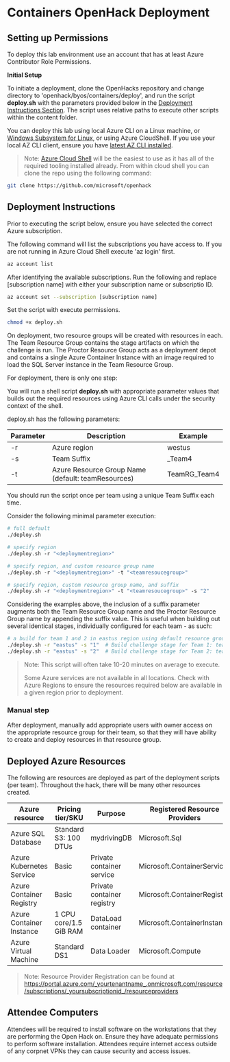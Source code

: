 # Containers OpenHack Deployment

## Setting up Permissions

To deploy this lab environment use an account that has at least Azure Contributor Role Permissions. 

**Initial Setup** 

To initiate a deployment, clone the OpenHacks repository and change directory to 'openhack/byos/containers/deploy', and run the script **deploy.sh** with the parameters provided below in the [Deployment Instructions Section](#deployment-instructions).  The script uses relative paths to execute other scripts within the content folder.

You can deploy this lab using local Azure CLI on a Linux machine, or [Windows Subsystem for Linux](https://docs.microsoft.com/en-us/windows/wsl/install-win10), or using Azure CloudShell. If you use your local AZ CLI client, ensure you have [latest AZ CLI installed](https://docs.microsoft.com/en-us/cli/azure/install-azure-cli?view=azure-cli-latest).  


> Note: [Azure Cloud Shell](https://docs.microsoft.com/azure/cloud-shell/overview) will be the easiest to use as it has all of the required tooling installed already. From within cloud shell you can clone the repo using the following command:

```bash
git clone https://github.com/microsoft/openhack 
```


## Deployment Instructions 

Prior to executing the script below, ensure you have selected the correct Azure subscription. 

The following command will list the subscriptions you have access to. If you are not running in Azure Cloud Shell execute 'az login' first. 

```bash
az account list
```

After identifying the available subscriptions. Run the following and replace [subscription name] with either your subscription name or subscriptio ID.

```bash 
az account set --subscription [subscription name]
```

Set the script with execute permissions.

```bash
chmod +x deploy.sh
```

On deployment, two resource groups will be created with resources in each. The Team Resource Group contains the stage artifacts on which the challenge is run. The Proctor Resource Group acts as a deployment depot and contains a single Azure Container Instance with an image required to load the SQL Server instance in the Team Resource Group.

For deployment, there is only one step: 

You will run a shell script **deploy.sh** with appropriate parameter values that builds out the required resources using Azure CLI calls under the security context of the shell.  

deploy.sh has the following parameters:

| Parameter | Description                                        | Example      |
| --------- | -------------------------------------------------- | ------------ |
|  -r       | Azure region                                       | westus       |  
|  -s       | Team Suffix                                        | _Team4       |
|  -t       | Azure Resource Group Name (default: teamResources) | TeamRG_Team4 |

You should run the script once per team using a unique Team Suffix each time.

Consider the following minimal parameter execution: 

```sh
# full default
./deploy.sh  
```
```sh
# specify region
./deploy.sh -r "<deploymentregion>" 
```

```sh
# specify region, and custom resource group name
./deploy.sh -r "<deploymentregion>" -t "<teamresoucegroup>"
```

```sh
# specify region, custom resource group name, and suffix 
./deploy.sh -r "<deploymentregion>" -t "<teamresoucegroup>" -s "2" 
```

Considering the examples above, the inclusion of a suffix parameter augments both the Team Resource Group name and the Proctor Resource Group name by appending the suffix value.   This is useful when building out several identical stages, individually configured for each team - as such:

```sh
# a build for team 1 and 2 in eastus region using default resource group name
./deploy.sh -r "eastus" -s "1"  # Build challenge stage for Team 1: teamResources1, proctorResources1
./deploy.sh -r "eastus" -s "2"  # Build challenge stage for Team 2: teamResources2, proctorResources2

```

> Note: This script will often take 10-20 minutes on average to execute.  
> 
> Some Azure services are not available in all locations.  Check with Azure Regions to ensure the resources required below are available in a given region prior to deployment.

### Manual step ### 

After deployment, manually add appropriate users with owner access on the appropriate resource group for their team, so that they will have ability to create and deploy resources in that resource group.


## Deployed Azure Resources 

The following are resources are deployed as part of the deployment scripts (per team). Throughout the hack, there will be many other resources created. 


| Azure resource           | Pricing tier/SKU       | Purpose                                 | Registered Resource Providers |
| ------------------------ | ---------------------- | --------------------------------------- | ----------------------------- |
| Azure SQL Database       | Standard S3: 100 DTUs  | mydrivingDB                             | Microsoft.Sql                 |
| Azure Kubernetes Service | Basic                  | Private container service               | Microsoft.ContainerService    |
| Azure Container Registry | Basic                  | Private container registry              | Microsoft.ContainerRegistry   |
| Azure Container Instance | 1 CPU core/1.5 GiB RAM | DataLoad container                      | Microsoft.ContainerInstance   |
| Azure Virtual Machine    | Standard DS1           | Data Loader                             | Microsoft.Compute             |

> Note:  Resource Provider Registration can be found at https://portal.azure.com/_yourtenantname_.onmicrosoft.com/resource/subscriptions/_yoursubscriptionid_/resourceproviders

## Attendee Computers

Attendees will be required to install software on the workstations that they are performing the Open Hack on. 
Ensure they have adequate permissions to perform software installation. 
Attendees require internet access outside of any corpnet VPNs they can cause security and access issues. 